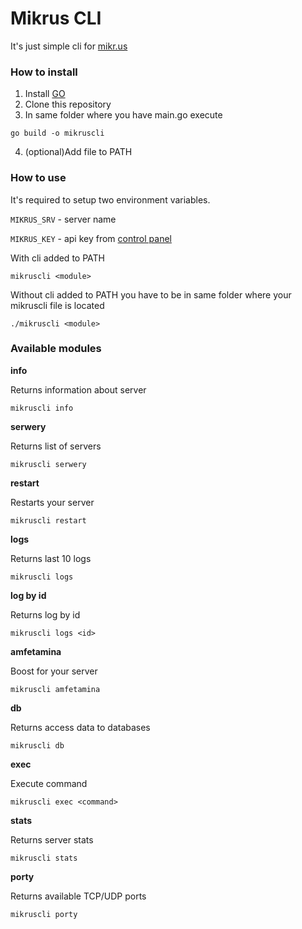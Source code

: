 # Mikrus CLI

It's just simple cli for [mikr.us](https://mikr.us/)

### How to install
1. Install [GO](https://go.dev/doc/install)
2. Clone this repository
3. In same folder where you have main.go execute

``go build -o mikruscli``

4. (optional)Add file to PATH

### How to use
It's required to setup two environment variables. 

``MIKRUS_SRV`` - server name 

``MIKRUS_KEY`` - api key from [control panel](https://mikr.us/panel/?a=api)

With cli added to PATH

``mikruscli <module>``

Without cli added to PATH you have to be in same folder where your mikruscli file is located

``./mikruscli <module>``

### Available modules

**info**

Returns information about server

``mikruscli info``

**serwery**

Returns list of servers

``mikruscli serwery``

**restart**

Restarts your server

``mikruscli restart``

**logs**

Returns last 10 logs

``mikruscli logs``

**log by id**

Returns log by id

``mikruscli logs <id>``

**amfetamina**

Boost for your server

``mikruscli amfetamina``

**db**

Returns access data to databases 

``mikruscli db``

**exec**

Execute command

``mikruscli exec <command>``

**stats**

Returns server stats

``mikruscli stats``

**porty**

Returns available TCP/UDP ports

``mikruscli porty``
